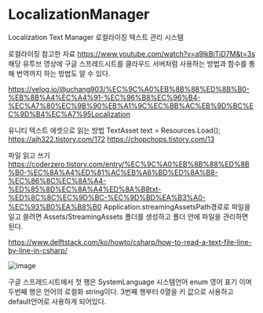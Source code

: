 # LocalizationManager
 Localization Text Manager 로컬라이징 텍스트 관리 시스템


로컬라이징 참고한 자료
https://www.youtube.com/watch?v=a9lkBiTiD7M&t=3s
해당 유투브 영상에 구글 스프레드시트를 클라우드 서버처럼 사용하는 방법과 함수를 통해 번역까지 하는 방법도 알 수 있다.

https://velog.io/@uchang903/%EC%9C%A0%EB%8B%88%ED%8B%B0-%EB%8B%A4%EC%A4%91-%EC%96%B8%EC%96%B4-%EC%A7%80%EC%9B%90%EB%A1%9C%EC%BB%AC%EB%9D%BC%EC%9D%B4%EC%A7%95Localization


유니티 텍스트 에셋으로 읽는 방법
TextAsset text =  Resources.Load<TextAsset>();
https://ajh322.tistory.com/172
https://chopchops.tistory.com/13


 파일 읽고 쓰기
https://coderzero.tistory.com/entry/%EC%9C%A0%EB%8B%88%ED%8B%B0-%EC%8A%A4%ED%81%AC%EB%A6%BD%ED%8A%B8-%EC%86%8C%EC%8A%A4-%ED%85%8D%EC%8A%A4%ED%8A%B8txt-%ED%8C%8C%EC%9D%BC-%EC%9D%BD%EA%B3%A0-%EC%93%B0%EA%B8%B0
Application.streamingAssetsPath경로로 파일을 일고 쓸려면 Assets/StreamingAssets 폴더를 생성하고 폴더 안에 파일을 관리하면 된다.

 https://www.delftstack.com/ko/howto/csharp/how-to-read-a-text-file-line-by-line-in-csharp/

 
 
![image](https://user-images.githubusercontent.com/72333637/160378256-455c2c90-f723-4766-8720-2e67e071191f.png)

구글 스프레드시트에서 첫 행은 SystemLanguage 시스템언어 enum 영어 표기 이며 두번째 행은 언어의 로컬화 string이다.
3번째 행부터 0열을 키 값으로 사용하고 default언어로 사용하게 되어있다. 
